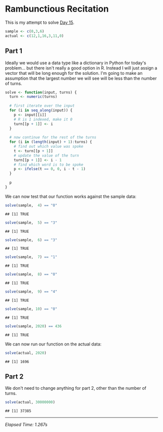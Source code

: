 # Rambunctious Recitation



This is my attempt to solve [Day 15](https://adventofcode.com/2020/day/15).


```r
sample <- c(0,3,6)
actual <- c(12,1,16,3,11,0)
```

## Part 1

Ideally we would use a data type like a dictionary in Python for today's problem... but there isn't really a good
option in R. Instead I will just assign a vector that will be long enough for the solution. I'm going to make an
assumption that the largest number we will see will be less than the number of turns.


```r
solve <- function(input, turns) {
  turn <- numeric(turns)
  
  # first iterate over the input
  for (i in seq_along(input)) {
    p <- input[[i]]
    # R is 1 indexed, make it 0
    turn[[p + 1]] <- i
  }
  
  # now continue for the rest of the turns
  for (i in (length(input) + 1):turns) {
    # find out which value was spoke
    t <- turn[[p + 1]]
    # update the value of the turn
    turn[[p + 1]] <- i - 1
    # find which word is to be spoke
    p <- ifelse(t == 0, 0, i - t - 1)
  } 
  
  p
}
```

We can now test that our function works against the sample data:


```r
solve(sample,  4) == "0"
```

```
## [1] TRUE
```

```r
solve(sample,  5) == "3"
```

```
## [1] TRUE
```

```r
solve(sample,  6) == "3"
```

```
## [1] TRUE
```

```r
solve(sample,  7) == "1"
```

```
## [1] TRUE
```

```r
solve(sample,  8) == "0"
```

```
## [1] TRUE
```

```r
solve(sample,  9) == "4"
```

```
## [1] TRUE
```

```r
solve(sample, 10) == "0"
```

```
## [1] TRUE
```

```r
solve(sample, 2020) == 436
```

```
## [1] TRUE
```

We can now run our function on the actual data:


```r
solve(actual, 2020)
```

```
## [1] 1696
```

## Part 2

We don't need to change anything for part 2, other than the number of turns.


```r
solve(actual, 30000000)
```

```
## [1] 37385
```

---

*Elapsed Time: 1.267s*
